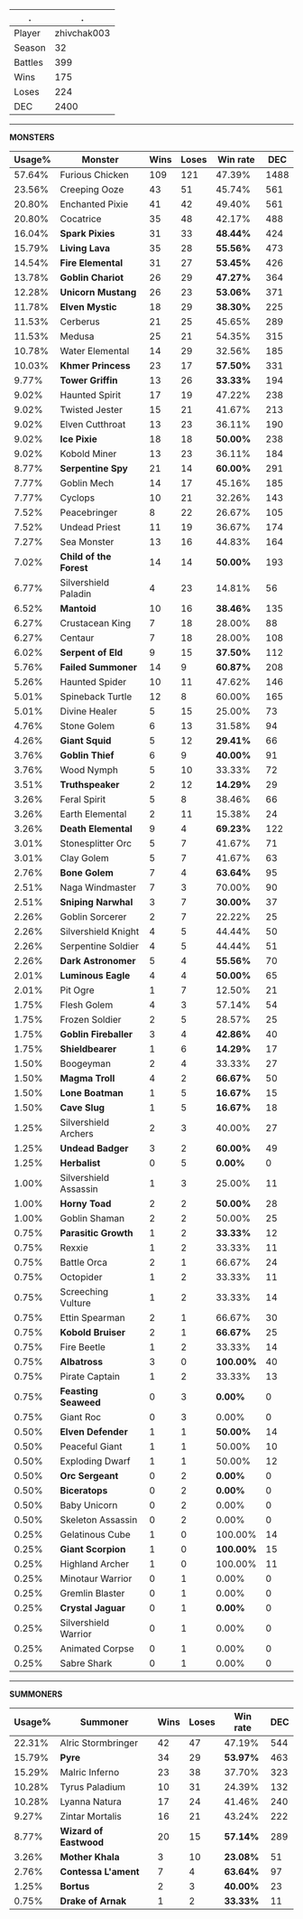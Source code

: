 .|.
|-|-
Player|zhivchak003
Season|32
Battles|399
Wins|175
Loses|224
DEC|2400

---
**MONSTERS**

Usage%|Monster|Wins|Loses|Win rate|DEC|
-|-|-|-|-|-|
57.64%|Furious Chicken|109|121|47.39%|1488|
23.56%|Creeping Ooze|43|51|45.74%|561|
20.80%|Enchanted Pixie|41|42|49.40%|561|
20.80%|Cocatrice|35|48|42.17%|488|
16.04%|**Spark Pixies**|31|33|**48.44%**|424|
15.79%|**Living Lava**|35|28|**55.56%**|473|
14.54%|**Fire Elemental**|31|27|**53.45%**|426|
13.78%|**Goblin Chariot**|26|29|**47.27%**|364|
12.28%|**Unicorn Mustang**|26|23|**53.06%**|371|
11.78%|**Elven Mystic**|18|29|**38.30%**|225|
11.53%|Cerberus|21|25|45.65%|289|
11.53%|Medusa|25|21|54.35%|315|
10.78%|Water Elemental|14|29|32.56%|185|
10.03%|**Khmer Princess**|23|17|**57.50%**|331|
9.77%|**Tower Griffin**|13|26|**33.33%**|194|
9.02%|Haunted Spirit|17|19|47.22%|238|
9.02%|Twisted Jester|15|21|41.67%|213|
9.02%|Elven Cutthroat|13|23|36.11%|190|
9.02%|**Ice Pixie**|18|18|**50.00%**|238|
9.02%|Kobold Miner|13|23|36.11%|184|
8.77%|**Serpentine Spy**|21|14|**60.00%**|291|
7.77%|Goblin Mech|14|17|45.16%|185|
7.77%|Cyclops|10|21|32.26%|143|
7.52%|Peacebringer|8|22|26.67%|105|
7.52%|Undead Priest|11|19|36.67%|174|
7.27%|Sea Monster|13|16|44.83%|164|
7.02%|**Child of the Forest**|14|14|**50.00%**|193|
6.77%|Silvershield Paladin|4|23|14.81%|56|
6.52%|**Mantoid**|10|16|**38.46%**|135|
6.27%|Crustacean King|7|18|28.00%|88|
6.27%|Centaur|7|18|28.00%|108|
6.02%|**Serpent of Eld**|9|15|**37.50%**|112|
5.76%|**Failed Summoner**|14|9|**60.87%**|208|
5.26%|Haunted Spider|10|11|47.62%|146|
5.01%|Spineback Turtle|12|8|60.00%|165|
5.01%|Divine Healer|5|15|25.00%|73|
4.76%|Stone Golem|6|13|31.58%|94|
4.26%|**Giant Squid**|5|12|**29.41%**|66|
3.76%|**Goblin Thief**|6|9|**40.00%**|91|
3.76%|Wood Nymph|5|10|33.33%|72|
3.51%|**Truthspeaker**|2|12|**14.29%**|29|
3.26%|Feral Spirit|5|8|38.46%|66|
3.26%|Earth Elemental|2|11|15.38%|24|
3.26%|**Death Elemental**|9|4|**69.23%**|122|
3.01%|Stonesplitter Orc|5|7|41.67%|71|
3.01%|Clay Golem|5|7|41.67%|63|
2.76%|**Bone Golem**|7|4|**63.64%**|95|
2.51%|Naga Windmaster|7|3|70.00%|90|
2.51%|**Sniping Narwhal**|3|7|**30.00%**|37|
2.26%|Goblin Sorcerer|2|7|22.22%|25|
2.26%|Silvershield Knight|4|5|44.44%|50|
2.26%|Serpentine Soldier|4|5|44.44%|51|
2.26%|**Dark Astronomer**|5|4|**55.56%**|70|
2.01%|**Luminous Eagle**|4|4|**50.00%**|65|
2.01%|Pit Ogre|1|7|12.50%|21|
1.75%|Flesh Golem|4|3|57.14%|54|
1.75%|Frozen Soldier|2|5|28.57%|25|
1.75%|**Goblin Fireballer**|3|4|**42.86%**|40|
1.75%|**Shieldbearer**|1|6|**14.29%**|17|
1.50%|Boogeyman|2|4|33.33%|27|
1.50%|**Magma Troll**|4|2|**66.67%**|50|
1.50%|**Lone Boatman**|1|5|**16.67%**|15|
1.50%|**Cave Slug**|1|5|**16.67%**|18|
1.25%|Silvershield Archers|2|3|40.00%|27|
1.25%|**Undead Badger**|3|2|**60.00%**|49|
1.25%|**Herbalist**|0|5|**0.00%**|0|
1.00%|Silvershield Assassin|1|3|25.00%|11|
1.00%|**Horny Toad**|2|2|**50.00%**|28|
1.00%|Goblin Shaman|2|2|50.00%|25|
0.75%|**Parasitic Growth**|1|2|**33.33%**|12|
0.75%|Rexxie|1|2|33.33%|11|
0.75%|Battle Orca|2|1|66.67%|24|
0.75%|Octopider|1|2|33.33%|11|
0.75%|Screeching Vulture|1|2|33.33%|14|
0.75%|Ettin Spearman|2|1|66.67%|30|
0.75%|**Kobold Bruiser**|2|1|**66.67%**|25|
0.75%|Fire Beetle|1|2|33.33%|14|
0.75%|**Albatross**|3|0|**100.00%**|40|
0.75%|Pirate Captain|1|2|33.33%|13|
0.75%|**Feasting Seaweed**|0|3|**0.00%**|0|
0.75%|Giant Roc|0|3|0.00%|0|
0.50%|**Elven Defender**|1|1|**50.00%**|14|
0.50%|Peaceful Giant|1|1|50.00%|10|
0.50%|Exploding Dwarf|1|1|50.00%|12|
0.50%|**Orc Sergeant**|0|2|**0.00%**|0|
0.50%|**Biceratops**|0|2|**0.00%**|0|
0.50%|Baby Unicorn|0|2|0.00%|0|
0.50%|Skeleton Assassin|0|2|0.00%|0|
0.25%|Gelatinous Cube|1|0|100.00%|14|
0.25%|**Giant Scorpion**|1|0|**100.00%**|15|
0.25%|Highland Archer|1|0|100.00%|11|
0.25%|Minotaur Warrior|0|1|0.00%|0|
0.25%|Gremlin Blaster|0|1|0.00%|0|
0.25%|**Crystal Jaguar**|0|1|**0.00%**|0|
0.25%|Silvershield Warrior|0|1|0.00%|0|
0.25%|Animated Corpse|0|1|0.00%|0|
0.25%|Sabre Shark|0|1|0.00%|0|

---
**SUMMONERS**

Usage%|Summoner|Wins|Loses|Win rate|DEC|
-|-|-|-|-|-|
22.31%|Alric Stormbringer|42|47|47.19%|544|
15.79%|**Pyre**|34|29|**53.97%**|463|
15.29%|Malric Inferno|23|38|37.70%|323|
10.28%|Tyrus Paladium|10|31|24.39%|132|
10.28%|Lyanna Natura|17|24|41.46%|240|
9.27%|Zintar Mortalis|16|21|43.24%|222|
8.77%|**Wizard of Eastwood**|20|15|**57.14%**|289|
3.26%|**Mother Khala**|3|10|**23.08%**|51|
2.76%|**Contessa L'ament**|7|4|**63.64%**|97|
1.25%|**Bortus**|2|3|**40.00%**|23|
0.75%|**Drake of Arnak**|1|2|**33.33%**|11|
